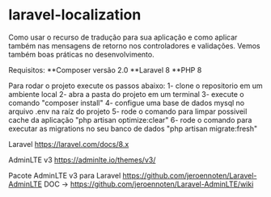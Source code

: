 # laravel-localization
Como usar o recurso de tradução para sua aplicação e como aplicar também nas mensagens de retorno nos controladores e validações.
Vemos também boas práticas no desenvolvimento.

Requisitos:
**Composer versão 2.0
**Laravel 8
**PHP 8

Para rodar o projeto execute os passos abaixo:
1- clone o repositorio em um ambiente local
2- abra a pasta do projeto em um terminal
3- execute o comando "composer install"
4- configue uma base de dados mysql no arquivo .env na raíz do projeto
5- rode o comando para limpar possiveil cache da aplicação "php artisan optimize:clear"
6- rode o comando para executar as migrations no seu banco de dados "php artisan migrate:fresh"

Laravel
https://laravel.com/docs/8.x

AdminLTE v3
https://adminlte.io/themes/v3/

Pacote AdminLTE v3 para Laravel
https://github.com/jeroennoten/Laravel-AdminLTE
DOC -> https://github.com/jeroennoten/Laravel-AdminLTE/wiki


